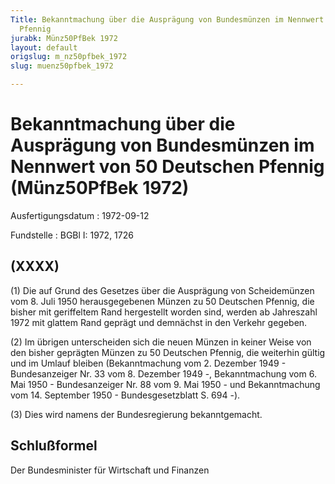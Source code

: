 ```yaml
---
Title: Bekanntmachung über die Ausprägung von Bundesmünzen im Nennwert von 50 Deutschen
  Pfennig
jurabk: Münz50PfBek 1972
layout: default
origslug: m_nz50pfbek_1972
slug: muenz50pfbek_1972

---
```


# Bekanntmachung über die Ausprägung von Bundesmünzen im Nennwert von 50 Deutschen Pfennig (Münz50PfBek 1972)

Ausfertigungsdatum
:   1972-09-12

Fundstelle
:   BGBl I: 1972, 1726



## (XXXX)

(1) Die auf Grund des Gesetzes über die Ausprägung von Scheidemünzen
vom 8. Juli 1950 herausgegebenen Münzen zu 50 Deutschen Pfennig, die
bisher mit geriffeltem Rand hergestellt worden sind, werden ab
Jahreszahl 1972 mit glattem Rand geprägt und demnächst in den Verkehr
gegeben.

(2) Im übrigen unterscheiden sich die neuen Münzen in keiner Weise von
den bisher geprägten Münzen zu 50 Deutschen Pfennig, die weiterhin
gültig und im Umlauf bleiben (Bekanntmachung vom 2. Dezember 1949 -
Bundesanzeiger Nr. 33 vom 8. Dezember 1949 -, Bekanntmachung vom 6.
Mai 1950 - Bundesanzeiger Nr. 88 vom 9. Mai 1950 - und Bekanntmachung
vom 14. September 1950 - Bundesgesetzblatt S. 694 -).

(3) Dies wird namens der Bundesregierung bekanntgemacht.


## Schlußformel

Der Bundesminister für Wirtschaft und Finanzen

